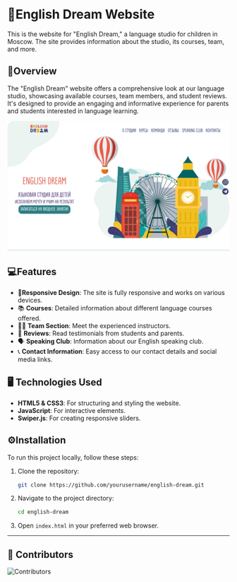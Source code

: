 # 🌟English Dream Website

This is the website for "English Dream," a language studio for children in Moscow. The site provides information about the studio, its courses, team, and more.

## 📖Overview

The "English Dream" website offers a comprehensive look at our language studio, showcasing available courses, team members, and student reviews. It's designed to provide an engaging and informative experience for parents and students interested in language learning.

<img src="./assets/images/Screenshot_EnglishDream.webp" />

## 💻Features

-   🎨**Responsive Design**: The site is fully responsive and works on various devices.
-   📚 **Courses**: Detailed information about different language courses offered.
-   👨‍🏫 **Team Section**: Meet the experienced instructors.
-   📝 **Reviews**: Read testimonials from students and parents.
-   🗣️ **Speaking Club**: Information about our English speaking club.
-   📞 **Contact Information**: Easy access to our contact details and social media links.

## 🖥️ Technologies Used

-   **HTML5 & CSS3**: For structuring and styling the website.
-   **JavaScript**: For interactive elements.
-   **Swiper.js**: For creating responsive sliders.

## ⚙️Installation

To run this project locally, follow these steps:

1. Clone the repository:

    ```bash
    git clone https://github.com/yourusername/english-dream.git
    ```

2. Navigate to the project directory:

    ```bash
    cd english-dream
    ```

3. Open `index.html` in your preferred web browser.

---

## 👥 Contributors

![Contributors](https://contrib.rocks/image?repo=VikFe/English-Dream)
